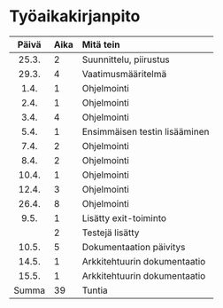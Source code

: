 # Työaikakirjanpito

| Päivä | Aika | Mitä tein |
| :----:|:-----| :-----|
| 25.3. | 2    | Suunnittelu, piirustus |
| 29.3. | 4    | Vaatimusmääritelmä |
| 1.4.  | 1    | Ohjelmointi |
| 2.4.  | 1    | Ohjelmointi |
| 3.4.  | 4    | Ohjelmointi |
| 5.4.  | 1    | Ensimmäisen testin lisääminen |
| 7.4.  | 2    | Ohjelmointi |
| 8.4.  | 2    | Ohjelmointi |
| 10.4. | 1    | Ohjelmointi |
| 12.4. | 3    | Ohjelmointi |
| 26.4. | 8    | Ohjelmointi |
| 9.5.  | 1    | Lisätty exit-toiminto |
|       | 2    | Testejä lisätty |
| 10.5. | 5    | Dokumentaation päivitys |
| 14.5. | 1    | Arkkitehtuurin dokumentaatio |
| 15.5. | 1    | Arkkitehtuurin dokumentaatio |
| Summa | 39   | Tuntia |
